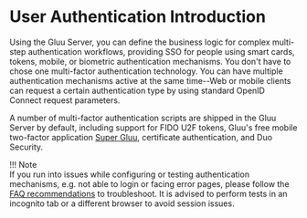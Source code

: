 # User Authentication Introduction

Using the  Gluu Server, you can define the business logic for complex multi-step authentication workflows, providing SSO for people using smart cards, tokens, mobile, or biometric authentication mechanisms. You don't have to chose one multi-factor authentication technology. You can have multiple authentication mechanisms active at the same time--Web or mobile clients can request a certain authentication type by using standard OpenID Connect request parameters.

A number of multi-factor authentication scripts are shipped in the Gluu Server by default, including support for FIDO U2F tokens, Gluu's free mobile two-factor application [Super Gluu](https://super.gluu.org), certificate authentication, and Duo Security. 

!!! Note     
    If you run into issues while configuring or testing authentication mechanisms, e.g. not able to login or facing error pages, please follow the [FAQ recommendations](./faq.md) to troubleshoot. It is advised to perform tests in an incognito tab or a different browser to avoid session issues.

